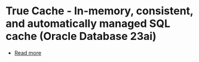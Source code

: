 # True Cache - In-memory, consistent, and automatically managed SQL cache (Oracle Database 23ai)
- [Read more](https://blogs.oracle.com/database/post/introducing-oracle-true-cache)